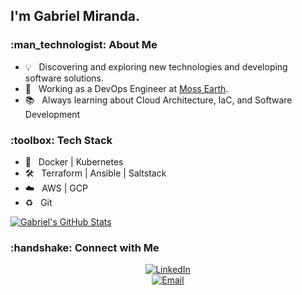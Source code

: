 <h2> I'm Gabriel Miranda.</h2>

<h3> :man_technologist: About Me </h3>

- :bulb:      &nbsp; Discovering and exploring new technologies and developing software solutions.
- :briefcase: &nbsp; Working as a DevOps Engineer at [Moss Earth](https://moss.earth).
- :books:     &nbsp; Always learning about Cloud Architecture, IaC, and Software Development

<h3> :toolbox: Tech Stack</h3>

- :whale:             &nbsp; Docker | Kubernetes
- :hammer_and_wrench: &nbsp; Terraform | Ansible | Saltstack
- :cloud:             &nbsp; AWS | GCP
- :recycle:           &nbsp; Git

[![Gabriel's GitHub Stats](https://github-readme-stats.vercel.app/api?username=gabriel8fm&show_icons=true)](https://github.com/gabriel8fm)

<h3> :handshake: Connect with Me </h3>

<p align="center">
<a href="https://www.linkedin.com/in/gabriel8fm/"><img alt="LinkedIn" src="https://img.shields.io/badge/LinkedIn-Gabriel%20Miranda-blue?style=flat-%20%20%20%20square&logo=linkedin"><br></a>
<a href="mailto:contato@gabrielmiranda.me"><img alt="Email" src="https://img.shields.io/badge/Email-contato[at]gabrielmiranda[dot]me-blue?style=flat-square&logo=gmail"></a>
</p>
